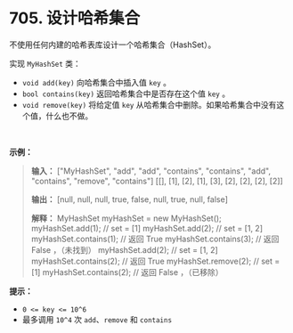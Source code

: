 # 705. 设计哈希集合

不使用任何内建的哈希表库设计一个哈希集合（HashSet）。

实现 `MyHashSet` 类：

* `void add(key)` 向哈希集合中插入值 `key` 。
* `bool contains(key)` 返回哈希集合中是否存在这个值 `key` 。
* `void remove(key)` 将给定值 `key` 从哈希集合中删除。如果哈希集合中没有这个值，什么也不做。

 

**示例：**

> **输入：**
> ["MyHashSet", "add", "add", "contains", "contains", "add", "contains", "remove", "contains"]
> [[], [1], [2], [1], [3], [2], [2], [2], [2]]
>
> **输出：**
> [null, null, null, true, false, null, true, null, false]
>
> **解释：**
> MyHashSet myHashSet = new MyHashSet();
> myHashSet.add(1); // set = [1]
> myHashSet.add(2); // set = [1, 2]
> myHashSet.contains(1); // 返回 True
> myHashSet.contains(3); // 返回 False ，（未找到）
> myHashSet.add(2); // set = [1, 2]
> myHashSet.contains(2); // 返回 True
> myHashSet.remove(2); // set = [1]
> myHashSet.contains(2); // 返回 False ，（已移除）

**提示：**

* `0 <= key <= 10^6`
* 最多调用 `10^4` 次 `add`、`remove` 和 `contains`